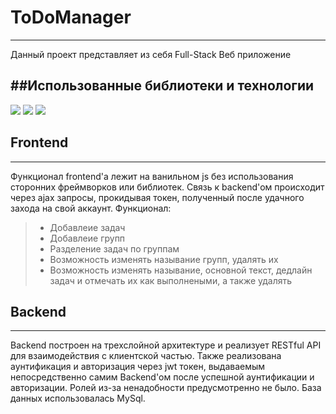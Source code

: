 # ToDoManager
---
Данный проект представляет из себя Full-Stack Веб приложение

##Использованные библиотеки и технологии
---
![](https://img.shields.io/badge/ASP.NET%20Core%206%20-blueviolet?style=for-the-badge&amp;logo=dotnet) ![](https://img.shields.io/badge/-Postman-orange?style=for-the-badge&logo=postman) ![](https://img.shields.io/badge/-MySQL-lightgrey?style=for-the-badge&logo=mysql)


## Frontend
---
Функционал frontend'a лежит на ванильном js без использования сторонних фреймворков или библиотек. Связь к backend'ом происходит через ajax запросы, прокидывая токен, полученный после удачного захода на свой аккаунт. 
Функционал:
> - Добавлеие задач
> - Добавлеие групп
> - Разделение задач по группам
> - Возможность изменять называние групп, удалять их
> - Возможность изменять называние, основной текст, дедлайн задач и отмечать их как выполнеными, а также удалять

## Backend
---
 Backend построен на трехслойной архитектуре и реализует RESTful API для взаимодействия с клиентской частью. Также реализована аунтификация и авторизация через jwt токен, выдаваемым непосредственно самим Backend'ом после успешной аунтификации и авторизации. Ролей из-за ненадобности предусмотренно не было. База данных использовалась MySql.
